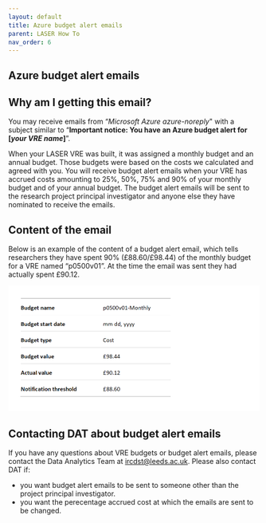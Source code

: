 ```yaml
---
layout: default
title: Azure budget alert emails
parent: LASER How To
nav_order: 6
---
```


## Azure budget alert emails

## Why am I getting this email?
You may receive emails from “*Microsoft Azure azure-noreply*" with a subject similar to “**Important notice: You have an Azure budget alert for [*your VRE name*]**”.

When your LASER VRE was built, it was assigned a monthly budget and an annual budget.  Those budgets were based on the costs we calculated and agreed with you.  You will receive budget alert emails when your VRE has accrued costs amounting to 25%, 50%, 75% and 90% of your monthly budget and of your annual budget.
The budget alert emails will be sent to the research project principal investigator and anyone else they have nominated to receive the emails.

## Content of the email
Below is an example of the content of a budget alert email, which tells researchers they have spent 90% (£88.60/£98.44) of the monthly budget for a VRE named “p0500v01”.  At the time the email was sent they had actually spent £90.12.

![budget_alert_emails.png](../../images/budget_alert_emails/budget_alert_emails.png)

## Contacting DAT about budget alert emails
If you have any questions about VRE budgets or budget alert emails, please contact the Data Analytics Team at [ircdst@leeds.ac.uk](mailto:ircdst@leeds.ac.uk).
Please also contact DAT if:
- you want budget alert emails to be sent to someone other than the project principal investigator.
- you want the perecentage accrued cost at which the emails are sent to be changed.